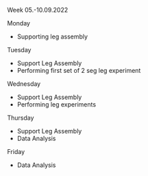 Week 05.-10.09.2022

Monday
- Supporting leg assembly 

Tuesday 
- Support Leg Assembly
- Performing first set of 2 seg leg experiment 

Wednesday
- Support Leg Assembly
- Performing leg experiments

Thursday 
- Support Leg Assembly
- Data Analysis 

Friday 
- Data Analysis 
